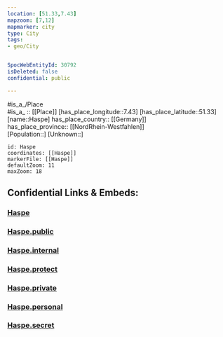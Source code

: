 ```yaml
---
location: [51.33,7.43] 
mapzoom: [7,12] 
mapmarker: city 
type: City
tags:
- geo/City


SpocWebEntityId: 30792
isDeleted: false
confidential: public

---
```

#is_a_/Place  
#is_a_ :: [[Place]] 
[has_place_longitude::7.43] 
[has_place_latitude::51.33] 
[name::Haspe] 
has_place_country:: [[Germany]]  
has_place_province:: [[NordRhein-Westfahlen]]  
[Population::] 
[Unknown::] 


```leaflet
id: Haspe
coordinates: [[Haspe]] 
markerFile: [[Haspe]] 
defaultZoom: 11 
maxZoom: 18
```


## Confidential Links & Embeds: 

### [Haspe](/_Standards/Earth/Continent/Europe/Europe~Central/Germany/Germany~West/Nordrhein-Westfalen/counties~NW/Hagen/Haspe.md) 

### [Haspe.public](/_public/Earth/Continent/Europe/Europe~Central/Germany/Germany~West/Nordrhein-Westfalen/counties~NW/Hagen/Haspe.public.md) 

### [Haspe.internal](/_internal/Earth/Continent/Europe/Europe~Central/Germany/Germany~West/Nordrhein-Westfalen/counties~NW/Hagen/Haspe.internal.md) 

### [Haspe.protect](/_protect/Earth/Continent/Europe/Europe~Central/Germany/Germany~West/Nordrhein-Westfalen/counties~NW/Hagen/Haspe.protect.md) 

### [Haspe.private](/_private/Earth/Continent/Europe/Europe~Central/Germany/Germany~West/Nordrhein-Westfalen/counties~NW/Hagen/Haspe.private.md) 

### [Haspe.personal](/_personal/Earth/Continent/Europe/Europe~Central/Germany/Germany~West/Nordrhein-Westfalen/counties~NW/Hagen/Haspe.personal.md) 

### [Haspe.secret](/_secret/Earth/Continent/Europe/Europe~Central/Germany/Germany~West/Nordrhein-Westfalen/counties~NW/Hagen/Haspe.secret.md)

